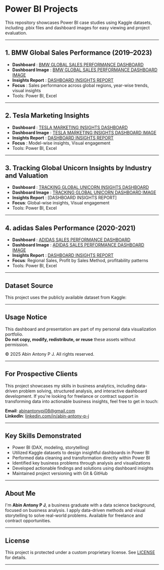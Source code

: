 # Power BI Projects 

This repository showcases Power BI case studies using Kaggle datasets, including .pbix files and dashboard images for easy viewing and project evaluation.

---

## 1. BMW Global Sales Performance (2019–2023)

- **Dashboard** : [BMW GLOBAL SALES PERFORMANCE DASHBOARD](./BMW/BMW%20GLOBAL%20SALES%20PERFORMANCE%20DASHBOARD.pbix) 
- **Dashboard Image** : [BMW GLOBAL SALES PERFORMANCE DASHBOARD IMAGE](./BMW/BMW%20Global%20Sales%20Performance.png)
- **Insights Report** : [DASHBOARD INSIGHTS REPORT](./BMW/Insights%20Report.pdf)
- **Focus** : Sales performance across global regions, year-wise trends, visual insights
- Tools: Power BI, Excel

---

## 2. Tesla Marketing Insights

- **Dashboard** : [TESLA MARKETING INSIGHTS DASHBOARD](./TESLA/TESLA%20MARKETING%20INSGHTS.pbix)
- **Dashboard Image** : [TESLA MARKETING INSIGHTS DASHBOARD IMAGE](./TESLA/TESLA%20Market%20Insight.png)
- **Insights Report** : [DASHBOARD INSIGHTS REPORT](./TESLA/Insights%20Report.pdf)
- **Focus** : Model-wise insights, Visual engagement
- Tools: Power BI, Excel
  
---

## 3. Tracking Global Unicorn Insights by Industry and Valuation

- **Dashboard** : [TRACKING GLOBAL UNICORN INSIGHTS DASHBOARD](./UNICORNS/Tracking%20Global%20Unicorns%20-%20Insights%20by%20Industry%20and%20Valuation.pbix)
- **Dashboard Image** : [TRACKING GLOBAL UNICORN DASHBOARD IMAGE](./UNICORNS/Tracking%20Global%20Unicorns.png)
- **Insights Report** : [DASHBOARD INSIGHTS REPORT]
- **Focus**: Global-wise insights, Visual engagement
- Tools: Power BI, Excel

---

## 4. adidas Sales Performance (2020-2021)

- **Dashboard** : [ADIDAS SALES PERFORMANCE DASHBOARD](./adidas/adidas%20Sales%20Performance.pbix) 
- **Dashboard Image** : [ADIDAS SALES PERFORMANCE DASHBOARD IMAGE](./adidas/adidas%20Sales%20Performance%20Dashboard.png)
- **Insights Report** : [DASHBOARD INSIGHTS REPORT](./adidas/Insights%20Report.pdf)
- **Focus**: Regional Sales, Profit by Sales Method, profitability patterns
- Tools: Power BI, Excel

---

## Dataset Source

This project uses the publicly available dataset from Kaggle:

---

## Usage Notice

This dashboard and presentation are part of my personal data visualization portfolio.  
**Do not copy, modify, redistribute, or reuse** these assets without permission.

© 2025 Abin Antony P J. All rights reserved.

---

## For Prospective Clients

This project showcases my skills in business analytics, including data-driven problem solving, structured analysis, and interactive dashboard development. If you're looking for freelance or contract support in transforming data into actionable business insights, feel free to get in touch:

**Email**: [abinantonypj08@gmail.com](mailto:abinantonypj08@gmail.com)  
**LinkedIn**: [linkedin.com/in/abin-antony-p-j](https://www.linkedin.com/in/abin-antony-p-j/)

---

## Key Skills Demonstrated

- Power BI (DAX, modeling, storytelling)
- Utilized Kaggle datasets to design insightful dashboards in Power BI
- Performed data cleaning and transformation directly within Power BI
- Identified key business problems through analysis and visualizations
- Developed actionable findings and solutions using dashboard insights
- Maintained project versioning with Git & GitHub

---

## About Me

I'm **Abin Antony P J**, a business graduate with a data science background, focused on business analysis. I apply data-driven methods and visual storytelling to solve real-world problems. Available for freelance and contract opportunities.

---
## License

This project is protected under a custom proprietary license. See [LICENSE](./LICENSE.txt) for details.

---

